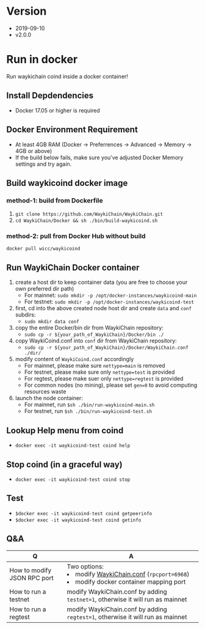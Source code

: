 # Version
* 2019-09-10
* v2.0.0

# Run in docker
Run waykichain coind inside a docker container!

## Install Depdendencies
  * Docker 17.05 or higher is required
## Docker Environment Requirement
  * At least 4GB RAM (Docker -> Preferrences -> Advanced -> Memory -> 4GB or above)
  * If the build below fails, make sure you've adjusted Docker Memory settings and try again.

## Build waykicoind docker image
### method-1: build from Dockerfile
1. ```git clone https://github.com/WaykiChain/WaykiChain.git```
1. ```cd WaykiChain/Docker && sh ./bin/build-waykicoind.sh```

### method-2: pull from Docker Hub without build
``` docker pull wicc/waykicoind ```

## Run WaykiChain Docker container
1. create a host dir to keep container data (you are free to choose your own preferred dir path)
   * For mainnet: ``` sudo mkdir -p /opt/docker-instances/waykicoind-main ```
   * For testnet: ``` sudo mkdir -p /opt/docker-instances/waykicoind-test ```
1. first, cd into the above created node host dir and create ```data``` and ```conf``` subdirs:
   * ``` sudo mkdir data conf ```
1. copy the entire Docker/bin dir from WaykiChain repository:
   * ``` sudo cp -r ${your_path_of_WaykiChain}/Docker/bin ./ ```
1. copy WaykiCoind.conf into ```conf``` dir from WaykiChain repository:
   * ``` sudo cp -r ${your_path_of_WaykiChain}/Docker/WaykiChain.conf ./dir/ ```
1. modify content of ```WaykiCoind.conf``` accordingly
   * For mainnet, please make sure ```nettype=main``` is removed
   * For testnet, please make sure only ```nettype=test``` is provided
   * For regtest, please make suer only ```nettype=regtest``` is provided
   * For common nodes (no mining), please set ```gen=0``` to avoid computing resources waste
1. launch the node container:
   * For mainnet, run ```$sh ./bin/run-waykicoind-main.sh```
   * For testnet,  run ```$sh ./bin/run-waykicoind-test.sh```

## Lookup Help menu from coind
* ```docker exec -it waykicoind-test coind help```

## Stop coind (in a graceful way)
* ```docker exec -it waykicoind-test coind stop```

## Test
* ```$docker exec -it waykicoind-test coind getpeerinfo```
* ```$docker exec -it waykicoind-test coind getinfo```

## Q&A

|Q | A|
|--|--|
|How to modify JSON RPC port | Two options: <br> <li>modify [WaykiChain.conf](https://github.com/WaykiChain/WaykiChain/wiki/WaykiChain.conf) (```rpcport=6968```)<li>modify docker container mapping port |
|How to run a testnet | modify WaykiChain.conf by adding ```testnet=1```, otherwise it will run as mainnet |
|How to run a regtest | modify WaykiChain.conf by adding ```regtest=1```, otherwise it will run as mainnet |